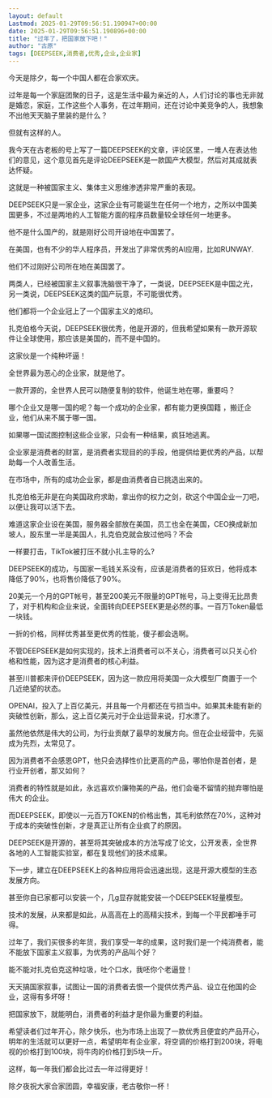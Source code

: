 ```yaml
---
layout: default
Lastmod: 2025-01-29T09:56:51.190947+00:00
date: 2025-01-29T09:56:51.190896+00:00
title: "过年了，把国家放下吧！"
author: "古原"
tags: [DEEPSEEK,消费者,优秀,企业,企业家]
---
```


今天是除夕，每一个中国人都在合家欢庆。

过年是每一个家庭团聚的日子，这是生活中最为亲近的人，人们讨论的事也无非就是婚恋，家庭，工作这些个人事务，在过年期间，还在讨论中美竞争的人，我想象不出他天天脑子里装的是什么？

但就有这样的人。

我今天在古老板的号上写了一篇DEEPSEEK的文章，评论区里，一堆人在表达他们的意见，这个意见首先是评论DEEPSEEK是一款国产大模型，然后对其成就表达怀疑。

这就是一种被国家主义、集体主义思维渗透非常严重的表现。

DEEPSEEK只是一家企业，这家企业有可能诞生在任何一个地方，之所以中国美国更多，不过是两地的人工智能方面的程序员数量较全球任何一地更多。

他不是什么国产的，就是刚好公司开设地在中国罢了。

在美国，也有不少的华人程序员，开发出了非常优秀的AI应用，比如RUNWAY.

他们不过刚好公司所在地在美国罢了。

两类人，已经被国家主义叙事洗脑很干净了，一类说，DEEPSEEK是中国之光，另一类说，DEEPSEEK这类的国产玩意，不可能很优秀。

他们都将一个企业冠上了一个国家主义的烙印。

扎克伯格今天说，DEEPSEEK很优秀，他是开源的，但我希望如果有一款开源软件让全球使用，那应该是美国的，而不是中国的。

这家伙是一个纯种坏逼！

全世界最为恶心的企业家，就是他了。

一款开源的，全世界人民可以随便复制的软件，他诞生地在哪，重要吗？

哪个企业又是哪一国的呢？每一个成功的企业家，都有能力更换国籍 ，搬迁企业，他们从来不属于哪一国。

如果哪一国试图控制这些企业家，只会有一种结果，疯狂地逃离。

企业家是消费者的财富，是消费者实现目的的手段，他提供给更优秀的产品，以帮助每一个人改善生活。

在市场中，所有的成功企业家，都是由消费者自已挑选出来的。

扎克伯格无非是在向美国政府求助，拿出你的权力之剑，砍这个中国企业一刀吧，以便让我可以活下去。

难道这家企业设在美国，服务器全部放在美国，员工也全在美国，CEO换成新加坡人，股东里一半是美国人，扎克伯克就会放过他吗？不会

一样要打击，TikTok被打压不就小扎主导的么?

DEEPSEEK的成功，与国家一毛钱关系没有，应该是消费者的狂欢日，他将成本降低了90%，也将售价降低了90%。

20美元一个月的GPT帐号，甚至200美元不限量的GPT帐号，马上变得无比昂贵了，对于机构和企业来说，全面转向DEEPSEEK更是必然的事。一百万Token最低一块钱。

一折的价格，同样优秀甚至更优秀的性能，傻子都会选啊。

不管DEEPSEEK是如何实现的，技术上消费者可以不关心，消费者可以只关心价格和性能，因为这才是消费者的核心利益。

甚至川普都来评价DEEPSEEK，因为这一款应用将美国一众大模型厂商置于一个几近绝望的状态。

OPENAI，投入了上百亿美元，并且每一个月都还在亏损当中。如果其未能有新的突破性创新，那么，这上百亿美元对于企业运营来说，打水漂了。

虽然他依然是伟大的公司，为行业贡献了最早的发展方向。但在企业经营中，先驱成为先烈，太常见了。

因为消费者不会感恩GPT，他只会选择性价比更高的产品，哪怕你是首创者，是行业开创者，那又如何？

消费者的特性就是如此，永远喜欢价廉物美的产品，他们会毫不留情的抛弃哪怕是伟大 的企业。

而DEEPSEEK，即使以一元百万TOKEN的价格出售，其毛利依然在70%，这种对于成本的突破性创新，才是真正让所有企业疯了的原因。

DEEPSEEK是开源的，甚至将其突破成本的方法写成了论文，公开发表，全世界各地的人工智能实验室，都在复现他们的技术成果。

下一步，建立在DEEPSEEK上的各种应用将会迅速出现，这是开源大模型的生态发展方向。

甚至你自已家都可以安装一个，几g显存就能安装一个DEEPSEEK轻量模型。

技术的发展，从来都是如此，从高高在上的高精尖技术，到每一个平民都唾手可得。

过年了，我们买很多的年货，我们享受一年的成果，这时我们是一个纯消费者，能不能放下国家主义叙事，为优秀的产品叫个好？

能不能对扎克伯克这种垃圾，吐个口水，我呸你个老逼登！

天天搞国家叙事，试图让一国的消费者去恨一个提供优秀产品、设立在他国的企业，这得有多坏呀！

把国家放下，就能明白，消费者的利益才是你最为重要的利益。

希望读者们过年开心，除夕快乐，也为市场上出现了一款优秀且便宜的产品开心，明年的生活就可以更好一点，希望明年有企业家，将空调的价格打到200块，将电视的价格打到100块，将牛肉的价格打到5块一斤。

这样，每一年我们都会比过去一年过得更好！

除夕夜祝大家合家团圆，幸福安康，老古敬你一杯！

